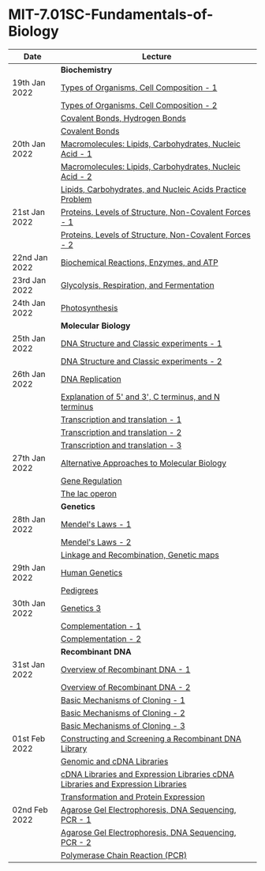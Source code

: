 # MIT-7.01SC-Fundamentals-of-Biology

| Date          | Lecture                                                                                                                         |
| ------------- | ------------------------------------------------------------------------------------------------------------------------------- | 
|               | **Biochemistry**                                                                                                                |
| 19th Jan 2022 | [Types of Organisms, Cell Composition - 1](https://www.youtube.com/watch?v=PzY0MWEEE6U&t=220s)                 |
|               | [Types of Organisms, Cell Composition - 2](https://www.youtube.com/watch?v=zLGHH9Rwvlw&t=1s)                   |
|               | [Covalent Bonds, Hydrogen Bonds](https://www.youtube.com/watch?v=pJDHi91yAaE&t=2s)                             |
|               | [Covalent Bonds](https://www.youtube.com/watch?v=nCBTC3-xsLM&t=4s)                                             |
| 20th Jan 2022 | [Macromolecules: Lipids, Carbohydrates, Nucleic Acid - 1](https://www.youtube.com/watch?v=1eGsdK1fPLM&t=1501s) |
|               | [Macromolecules: Lipids, Carbohydrates, Nucleic Acid - 2](https://www.youtube.com/watch?v=ojrj-UVh9N4)         |
|               | [Lipids, Carbohydrates, and Nucleic Acids Practice Problem](https://www.youtube.com/watch?v=MqNq9S1_Ct8)       |
| 21st Jan 2022 | [Proteins, Levels of Structure, Non-Covalent Forces - 1](https://www.youtube.com/watch?v=3edzxv_mYZk)          |
|               | [Proteins, Levels of Structure, Non-Covalent Forces - 2](https://www.youtube.com/watch?v=dt4sSAb-7cE)          |
| 22nd Jan 2022 | [Biochemical Reactions, Enzymes, and ATP](https://www.youtube.com/watch?v=OBloWTHFPZc)                         |
| 23rd Jan 2022 | [Glycolysis, Respiration, and Fermentation](https://www.youtube.com/watch?v=0ZxeQqtAVl0&t=1402s)               |  
| 24th Jan 2022 | [Photosynthesis](https://www.youtube.com/watch?v=SxaoWJ2gkzc)                                                  |
|               | **Molecular Biology**                                                                                          |
| 25th Jan 2022 | [DNA Structure and Classic experiments - 1](https://www.youtube.com/watch?v=P-Ry4rRdDbk)                       |
|               | [DNA Structure and Classic experiments - 2](https://www.youtube.com/watch?v=YCeKtM6Hnmc)                       |
| 26th Jan 2022 | [DNA Replication](https://www.youtube.com/watch?v=DRBREvFL19g)                                                 |
|               | [Explanation of 5' and 3', C terminus, and N terminus](https://www.youtube.com/watch?v=Rn9zldxtZko)            |
|               | [Transcription and translation - 1](https://www.youtube.com/watch?v=tMr9XH64rtM)                               |
|               | [Transcription and translation - 2](https://www.youtube.com/watch?v=uBRdfsz_YB4)                               |
|               | [Transcription and translation - 3](https://www.youtube.com/watch?v=x_vlxGFrZLY)                               |
| 27th Jan 2022 | [Alternative Approaches to Molecular Biology](https://www.youtube.com/watch?v=TnpCMgtDPgk&t=292s)              |
|               | [Gene Regulation](https://www.youtube.com/watch?v=00LNy0Q_i6c&t=1856s)                                                          |
|               | [The lac operon](https://www.youtube.com/watch?v=2TL8rY9Rc_A)                                                                   |
|               | **Genetics**                                                                                                                    |  
| 28th Jan 2022 | [Mendel's Laws - 1](https://www.youtube.com/watch?v=9dHBTckFvME)                                                                |
|               | [Mendel's Laws - 2](https://www.youtube.com/watch?v=CT9lYy6qSfg)                                                                |
|               | [Linkage and Recombination, Genetic maps](https://www.youtube.com/watch?v=o_1dTvszV4Y)                                          |
| 29th Jan 2022 | [Human Genetics](https://ocw.mit.edu/courses/biology/7-01sc-fundamentals-of-biology-fall-2011/resource-index/#?w=535)           |
|               | [Pedigrees](https://www.youtube.com/watch?v=qY0ixUWJx0g)                                                                        |
| 30th Jan 2022 | [Genetics 3](https://ocw.mit.edu/courses/biology/7-01sc-fundamentals-of-biology-fall-2011/resource-index/#?w=535)               |
|               | [Complementation - 1](https://www.youtube.com/watch?v=uERjKWXO4NQ)                                                              |
|               | [Complementation - 2](https://www.youtube.com/watch?v=LvLbaVW84nE)                                                              |
|               | **Recombinant DNA**                                                                                                             |
| 31st Jan 2022 | [Overview of Recombinant DNA - 1](https://www.youtube.com/watch?v=uDXH6Uu0ghc)                                                  |
|               | [Overview of Recombinant DNA - 2](https://www.youtube.com/watch?v=htYyCEdc8B4)                                                  |
|               | [Basic Mechanisms of Cloning - 1](https://www.youtube.com/watch?v=CdAgzk5tQhs)                                                  |
|               | [Basic Mechanisms of Cloning - 2](https://www.youtube.com/watch?v=reYwbnuhFU0)                                                  |
|               | [Basic Mechanisms of Cloning - 3](https://www.youtube.com/watch?v=sAD1Xr3-rmI)                                                  |
| 01st Feb 2022 | [Constructing and Screening a Recombinant DNA Library](https://www.youtube.com/watch?v=BIIWlZqWxKg)                             |
|               | [Genomic and cDNA Libraries](https://www.youtube.com/watch?v=SvjeCxVu2dI)                                                       |
|               | [cDNA Libraries and Expression Libraries	cDNA Libraries and Expression Libraries](https://www.youtube.com/watch?v=zQfcPQpKZUk) |
|               | [Transformation and Protein Expression](https://www.youtube.com/watch?v=K5n0BMKZR_Q)                                            |
| 02nd Feb 2022 | [Agarose Gel Electrophoresis, DNA Sequencing, PCR - 1](https://www.youtube.com/watch?v=YnF1b_Kqf88)                             |
|               | [Agarose Gel Electrophoresis, DNA Sequencing, PCR - 2](https://www.youtube.com/watch?v=QTb6YsxMbBY)                             |
|               | [Polymerase Chain Reaction (PCR)](https://www.youtube.com/watch?v=OK7_ReXhVaQ)                                                  |















